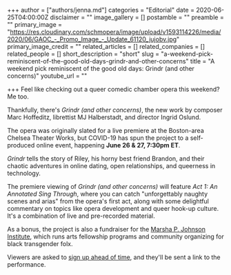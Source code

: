 +++
author = ["authors/jenna.md"]
categories = "Editorial"
date = 2020-06-25T04:00:00Z
disclaimer = ""
image_gallery = []
postamble = ""
preamble = ""
primary_image = "https://res.cloudinary.com/schmopera/image/upload/v1593114226/media/2020/06/GAOC_-_Promo_Image_-_Update_61120_jujobv.jpg"
primary_image_credit = ""
related_articles = []
related_companies = []
related_people = []
short_description = "short"
slug = "a-weekend-pick-reminiscent-of-the-good-old-days-grindr-and-other-concerns"
title = "A weekend pick reminiscent of the good old days: Grindr (and other concerns)"
youtube_url = ""

+++
Feel like checking out a queer comedic chamber opera this weekend? Me too.

Thankfully, there's _Grindr (and other concerns)_, the new work by composer Marc Hoffeditz, librettist MJ Halberstadt, and director Ingrid Oslund.

The opera was originally slated for a live premiere at the Boston-area Chelsea Theater Works, but COVID-19 has spun the project to a self-produced online event, happening **June 26 & 27, 7:30pm ET**.

_Grindr_ tells the story of Riley, his horny best friend Brandon, and their chaotic adventures in online dating, open relationships, and queerness in technology.

The premiere viewing of _Grindr (and other concerns)_ will feature _Act 1: An Annotated Sing Through_, where you can catch "unforgettably naughty scenes and arias" from the opera's first act, along with some delightful commentary on topics like opera development and queer hook-up culture. It's a combination of live and pre-recorded material.

As a bonus, the project is also a fundraiser for the [Marsha P. Johnson Institute](https://marshap.org/), which runs arts fellowship programs and community organizing for black transgender folx.

Viewers are asked to [sign up ahead of time](https://tinyurl.com/ybnvys2w), and they'll be sent a link to the performance.